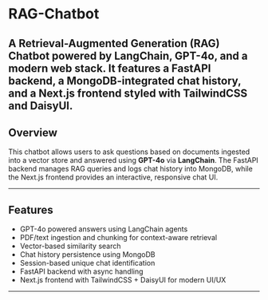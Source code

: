 #  RAG-Chatbot

A **Retrieval-Augmented Generation (RAG) Chatbot** powered by **LangChain**, **GPT-4o**, and a modern web stack. It features a FastAPI backend, a MongoDB-integrated chat history, and a Next.js frontend styled with TailwindCSS and DaisyUI.
---

##  Overview

This chatbot allows users to ask questions based on documents ingested into a vector store and answered using **GPT-4o** via **LangChain**. The FastAPI backend manages RAG queries and logs chat history into MongoDB, while the Next.js frontend provides an interactive, responsive chat UI.

---

##  Features

-  GPT-4o powered answers using LangChain agents
-  PDF/text ingestion and chunking for context-aware retrieval
-  Vector-based similarity search
-  Chat history persistence using MongoDB
-  Session-based unique chat identification
-  FastAPI backend with async handling
-  Next.js frontend with TailwindCSS + DaisyUI for modern UI/UX

---
